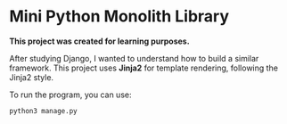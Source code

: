 # Mini Python Monolith Library

**This project was created for learning purposes.**

After studying Django, I wanted to understand how to build a similar framework. This project uses **Jinja2** for template rendering, following the Jinja2 style.

To run the program, you can use:

```bash
python3 manage.py
